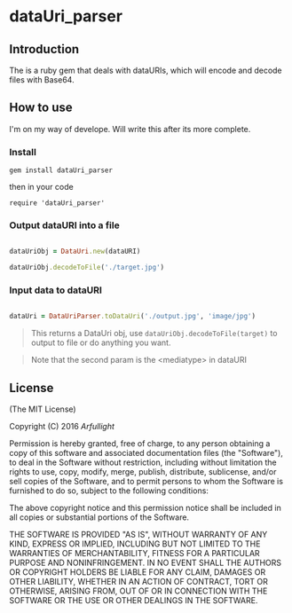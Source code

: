 # dataUri_parser

## Introduction

The is a ruby gem that deals with dataURIs, which will encode and decode files with Base64.

## How to use

I'm on my way of develope. Will write this after its more complete.

### Install


`gem install dataUri_parser`

then in your code

`require 'dataUri_parser'`


### Output dataURI into a file

```ruby

dataUriObj = DataUri.new(dataURI)

dataUriObj.decodeToFile('./target.jpg')

```

### Input data to dataURI

```ruby

dataUri = DataUriParser.toDataUri('./output.jpg', 'image/jpg')
```

> This returns a DataUri obj, use `dataUriObj.decodeToFile(target)` to output to file or do anything you want.

> Note that the second param is the \<mediatype\> in dataURI

## License

(The MIT License)

Copyright (C) 2016 *Arfullight*

Permission is hereby granted, free of charge, to any person obtaining a copy of this software and associated documentation files (the "Software"), to deal in the Software without restriction, including without limitation the rights to use, copy, modify, merge, publish, distribute, sublicense, and/or sell copies of the Software, and to permit persons to whom the Software is furnished to do so, subject to the following conditions:

The above copyright notice and this permission notice shall be included in all copies or substantial portions of the Software.

THE SOFTWARE IS PROVIDED "AS IS", WITHOUT WARRANTY OF ANY KIND, EXPRESS OR IMPLIED, INCLUDING BUT NOT LIMITED TO THE WARRANTIES OF MERCHANTABILITY, FITNESS FOR A PARTICULAR PURPOSE AND NONINFRINGEMENT. IN NO EVENT SHALL THE AUTHORS OR COPYRIGHT HOLDERS BE LIABLE FOR ANY CLAIM, DAMAGES OR OTHER LIABILITY, WHETHER IN AN ACTION OF CONTRACT, TORT OR OTHERWISE, ARISING FROM, OUT OF OR IN CONNECTION WITH THE SOFTWARE OR THE USE OR OTHER DEALINGS IN THE SOFTWARE.
